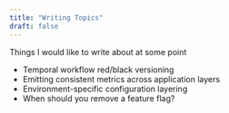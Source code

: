 ```yaml
---
title: "Writing Topics"
draft: false
---
```


Things I would like to write about at some point

- Temporal workflow red/black versioning
- Emitting consistent metrics across application layers
- Environment-specific configuration layering
- When should you remove a feature flag?
